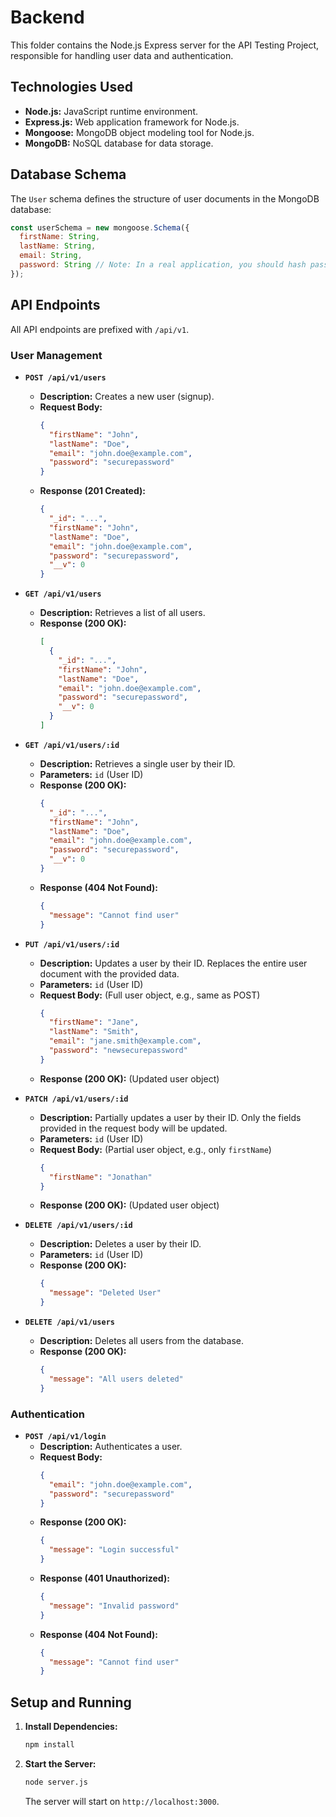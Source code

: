 # Backend

This folder contains the Node.js Express server for the API Testing Project, responsible for handling user data and authentication.

## Technologies Used

- **Node.js:** JavaScript runtime environment.
- **Express.js:** Web application framework for Node.js.
- **Mongoose:** MongoDB object modeling tool for Node.js.
- **MongoDB:** NoSQL database for data storage.

## Database Schema

The `User` schema defines the structure of user documents in the MongoDB database:

```javascript
const userSchema = new mongoose.Schema({
  firstName: String,
  lastName: String,
  email: String,
  password: String // Note: In a real application, you should hash passwords.
});
```

## API Endpoints

All API endpoints are prefixed with `/api/v1`.

### User Management

- **`POST /api/v1/users`**
  - **Description:** Creates a new user (signup).
  - **Request Body:**
    ```json
    {
      "firstName": "John",
      "lastName": "Doe",
      "email": "john.doe@example.com",
      "password": "securepassword"
    }
    ```
  - **Response (201 Created):**
    ```json
    {
      "_id": "...",
      "firstName": "John",
      "lastName": "Doe",
      "email": "john.doe@example.com",
      "password": "securepassword",
      "__v": 0
    }
    ```

- **`GET /api/v1/users`**
  - **Description:** Retrieves a list of all users.
  - **Response (200 OK):**
    ```json
    [
      {
        "_id": "...",
        "firstName": "John",
        "lastName": "Doe",
        "email": "john.doe@example.com",
        "password": "securepassword",
        "__v": 0
      }
    ]
    ```

- **`GET /api/v1/users/:id`**
  - **Description:** Retrieves a single user by their ID.
  - **Parameters:** `id` (User ID)
  - **Response (200 OK):**
    ```json
    {
      "_id": "...",
      "firstName": "John",
      "lastName": "Doe",
      "email": "john.doe@example.com",
      "password": "securepassword",
      "__v": 0
    }
    ```
  - **Response (404 Not Found):**
    ```json
    {
      "message": "Cannot find user"
    }
    ```

- **`PUT /api/v1/users/:id`**
  - **Description:** Updates a user by their ID. Replaces the entire user document with the provided data.
  - **Parameters:** `id` (User ID)
  - **Request Body:** (Full user object, e.g., same as POST)
    ```json
    {
      "firstName": "Jane",
      "lastName": "Smith",
      "email": "jane.smith@example.com",
      "password": "newsecurepassword"
    }
    ```
  - **Response (200 OK):** (Updated user object)

- **`PATCH /api/v1/users/:id`**
  - **Description:** Partially updates a user by their ID. Only the fields provided in the request body will be updated.
  - **Parameters:** `id` (User ID)
  - **Request Body:** (Partial user object, e.g., only `firstName`)
    ```json
    {
      "firstName": "Jonathan"
    }
    ```
  - **Response (200 OK):** (Updated user object)

- **`DELETE /api/v1/users/:id`**
  - **Description:** Deletes a user by their ID.
  - **Parameters:** `id` (User ID)
  - **Response (200 OK):**
    ```json
    {
      "message": "Deleted User"
    }
    ```

- **`DELETE /api/v1/users`**
  - **Description:** Deletes all users from the database.
  - **Response (200 OK):**
    ```json
    {
      "message": "All users deleted"
    }
    ```

### Authentication

- **`POST /api/v1/login`**
  - **Description:** Authenticates a user.
  - **Request Body:**
    ```json
    {
      "email": "john.doe@example.com",
      "password": "securepassword"
    }
    ```
  - **Response (200 OK):**
    ```json
    {
      "message": "Login successful"
    }
    ```
  - **Response (401 Unauthorized):**
    ```json
    {
      "message": "Invalid password"
    }
    ```
  - **Response (404 Not Found):**
    ```json
    {
      "message": "Cannot find user"
    }
    ```

## Setup and Running

1. **Install Dependencies:**
   ```bash
   npm install
   ```
2. **Start the Server:**
   ```bash
   node server.js
   ```
   The server will start on `http://localhost:3000`.

